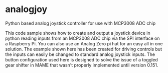 # analogjoy
Python based analog joystick controller for use with MCP3008 ADC chip

This code sample shows how to create and output a joystick device in python reading inputs from an MCP3008 ADC chip via the SPI interface on a Raspberry Pi. You can also use an Analog Zero pi hat for an easy all in one solution. The example shown here has been created for driving controls but the inputs can easily be changed to standard analog joystick inputs. The button configuration used here is designed to solve the issue of a toggled gear shifter in MAME that wasn't properly implemented until version 0.151.
